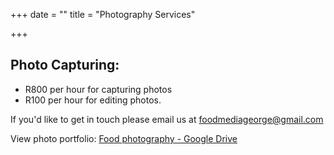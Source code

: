 +++
date = ""
title = "Photography Services"

+++
## Photo Capturing:

* R800 per hour for capturing photos
* R100 per hour for editing photos.

If you'd like to get in touch please email us at foodmediageorge@gmail.com

View photo portfolio: [Food photography - Google Drive](https://drive.google.com/drive/folders/1iG1zGepIMjv5VRU80M_PSj5_nEugyq9F?usp=sharing)